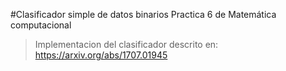 #Clasificador simple de datos binarios
Practica 6 de Matemática computacional
> Implementacion del clasificador descrito en:
	https://arxiv.org/abs/1707.01945
